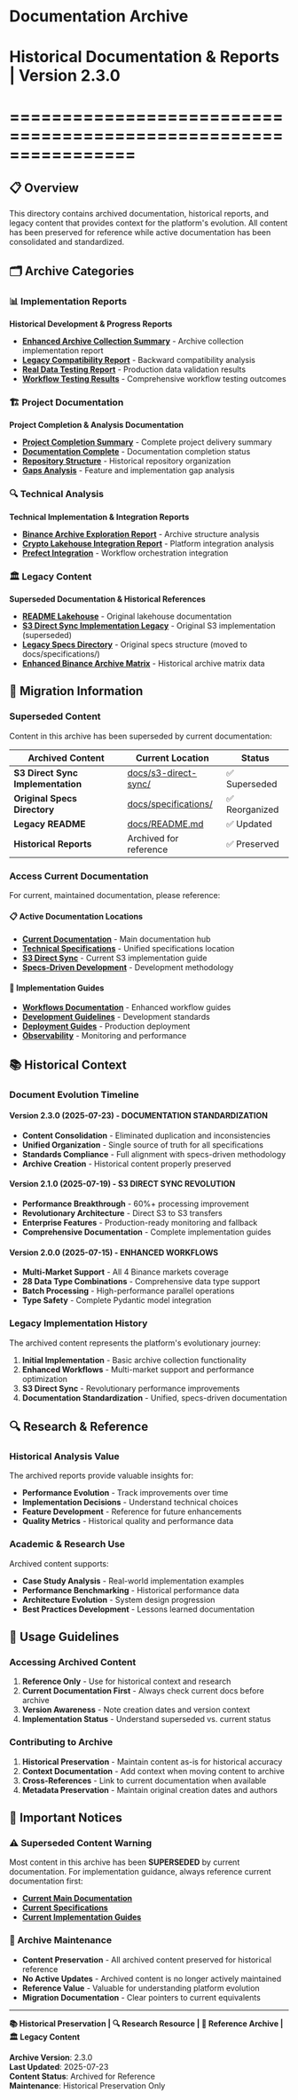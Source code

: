 # Documentation Archive
# Historical Documentation & Reports | Version 2.3.0
# ================================================================

## 📋 Overview

This directory contains archived documentation, historical reports, and legacy content that provides context for the platform's evolution. All content has been preserved for reference while active documentation has been consolidated and standardized.

## 🗂️ Archive Categories

### 📊 Implementation Reports
**Historical Development & Progress Reports**
- **[Enhanced Archive Collection Summary](./ENHANCED_ARCHIVE_COLLECTION_SUMMARY.md)** - Archive collection implementation report
- **[Legacy Compatibility Report](./LEGACY_COMPATIBILITY_REPORT.md)** - Backward compatibility analysis
- **[Real Data Testing Report](./REAL_DATA_TESTING_REPORT.md)** - Production data validation results
- **[Workflow Testing Results](./WORKFLOW_TESTING_RESULTS.md)** - Comprehensive workflow testing outcomes

### 🏗️ Project Documentation
**Project Completion & Analysis Documentation**
- **[Project Completion Summary](./PROJECT_COMPLETION_SUMMARY.md)** - Complete project delivery summary
- **[Documentation Complete](./DOCUMENTATION_COMPLETE.md)** - Documentation completion status
- **[Repository Structure](./REPOSITORY_STRUCTURE.md)** - Historical repository organization
- **[Gaps Analysis](./GAPS_ANALYSIS.md)** - Feature and implementation gap analysis

### 🔍 Technical Analysis
**Technical Implementation & Integration Reports**
- **[Binance Archive Exploration Report](./BINANCE_ARCHIVE_EXPLORATION_REPORT.md)** - Archive structure analysis
- **[Crypto Lakehouse Integration Report](./CRYPTO_LAKEHOUSE_INTEGRATION_REPORT.md)** - Platform integration analysis
- **[Prefect Integration](./PREFECT_INTEGRATION.md)** - Workflow orchestration integration

### 🏛️ Legacy Content
**Superseded Documentation & Historical References**
- **[README Lakehouse](./README_LAKEHOUSE.md)** - Original lakehouse documentation
- **[S3 Direct Sync Implementation Legacy](./S3_DIRECT_SYNC_IMPLEMENTATION_LEGACY.md)** - Original S3 implementation (superseded)
- **[Legacy Specs Directory](./legacy-specs-directory/)** - Original specs structure (moved to docs/specifications/)
- **[Enhanced Binance Archive Matrix](./enhanced_binance_archive_matrix.json)** - Historical archive matrix data

## 🔄 Migration Information

### Superseded Content
Content in this archive has been superseded by current documentation:

| Archived Content | Current Location | Status |
|------------------|------------------|---------|
| **S3 Direct Sync Implementation** | [docs/s3-direct-sync/](../s3-direct-sync/) | ✅ Superseded |
| **Original Specs Directory** | [docs/specifications/](../specifications/) | ✅ Reorganized |
| **Legacy README** | [docs/README.md](../README.md) | ✅ Updated |
| **Historical Reports** | Archived for reference | ✅ Preserved |

### Access Current Documentation
For current, maintained documentation, please reference:

#### 📋 Active Documentation Locations
- **[Current Documentation](../README.md)** - Main documentation hub
- **[Technical Specifications](../specifications/)** - Unified specifications location
- **[S3 Direct Sync](../s3-direct-sync/)** - Current S3 implementation guide
- **[Specs-Driven Development](../specs-driven-flow/)** - Development methodology

#### 🚀 Implementation Guides
- **[Workflows Documentation](../workflows/)** - Enhanced workflow guides
- **[Development Guidelines](../development/)** - Development standards
- **[Deployment Guides](../deployment/)** - Production deployment
- **[Observability](../observability/)** - Monitoring and performance

## 📚 Historical Context

### Document Evolution Timeline

#### Version 2.3.0 (2025-07-23) - **DOCUMENTATION STANDARDIZATION**
- **Content Consolidation** - Eliminated duplication and inconsistencies
- **Unified Organization** - Single source of truth for all specifications
- **Standards Compliance** - Full alignment with specs-driven methodology
- **Archive Creation** - Historical content properly preserved

#### Version 2.1.0 (2025-07-19) - **S3 DIRECT SYNC REVOLUTION**
- **Performance Breakthrough** - 60%+ processing improvement
- **Revolutionary Architecture** - Direct S3 to S3 transfers
- **Enterprise Features** - Production-ready monitoring and fallback
- **Comprehensive Documentation** - Complete implementation guides

#### Version 2.0.0 (2025-07-15) - **ENHANCED WORKFLOWS**
- **Multi-Market Support** - All 4 Binance markets coverage
- **28 Data Type Combinations** - Comprehensive data type support
- **Batch Processing** - High-performance parallel operations
- **Type Safety** - Complete Pydantic model integration

### Legacy Implementation History
The archived content represents the platform's evolutionary journey:

1. **Initial Implementation** - Basic archive collection functionality
2. **Enhanced Workflows** - Multi-market support and performance optimization
3. **S3 Direct Sync** - Revolutionary performance improvements
4. **Documentation Standardization** - Unified, specs-driven documentation

## 🔍 Research & Reference

### Historical Analysis Value
The archived reports provide valuable insights for:

- **Performance Evolution** - Track improvements over time
- **Implementation Decisions** - Understand technical choices
- **Feature Development** - Reference for future enhancements
- **Quality Metrics** - Historical quality and performance data

### Academic & Research Use
Archived content supports:

- **Case Study Analysis** - Real-world implementation examples
- **Performance Benchmarking** - Historical performance data
- **Architecture Evolution** - System design progression
- **Best Practices Development** - Lessons learned documentation

## 📖 Usage Guidelines

### Accessing Archived Content
1. **Reference Only** - Use for historical context and research
2. **Current Documentation First** - Always check current docs before archive
3. **Version Awareness** - Note creation dates and version context
4. **Implementation Status** - Understand superseded vs. current status

### Contributing to Archive
1. **Historical Preservation** - Maintain content as-is for historical accuracy
2. **Context Documentation** - Add context when moving content to archive
3. **Cross-References** - Link to current documentation when available
4. **Metadata Preservation** - Maintain original creation dates and authors

## 🚫 Important Notices

### ⚠️ Superseded Content Warning
Most content in this archive has been **SUPERSEDED** by current documentation. For implementation guidance, always reference current documentation first:

- **[Current Main Documentation](../README.md)**
- **[Current Specifications](../specifications/)**
- **[Current Implementation Guides](../workflows/)**

### 📅 Archive Maintenance
- **Content Preservation** - All archived content preserved for historical reference
- **No Active Updates** - Archived content is no longer actively maintained
- **Reference Value** - Valuable for understanding platform evolution
- **Migration Documentation** - Clear pointers to current equivalents

---

**📚 Historical Preservation | 🔍 Research Resource | 📖 Reference Archive | 🏛️ Legacy Content**

**Archive Version**: 2.3.0  
**Last Updated**: 2025-07-23  
**Content Status**: Archived for Reference  
**Maintenance**: Historical Preservation Only